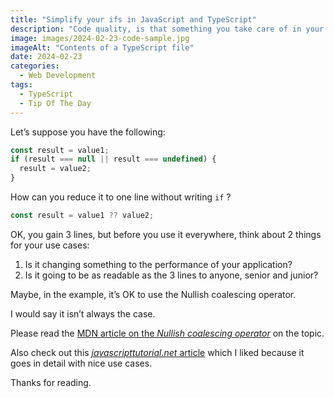 ```yaml
---
title: "Simplify your ifs in JavaScript and TypeScript"
description: "Code quality, is that something you take care of in your everyday tasks? I do. But sometimes, it is not simply just about saving keystrokes or a number of characters. Let’s dive into it"
image: images/2024-02-23-code-sample.jpg
imageAlt: "Contents of a TypeScript file"
date: 2024-02-23
categories:
  - Web Development
tags:
  - TypeScript
  - Tip Of The Day
---
```


Let’s suppose you have the following:

```jsx
const result = value1;
if (result === null || result === undefined) {
  result = value2;
}
```

How can you reduce it to one line without writing `if` ?

```jsx
const result = value1 ?? value2;
```

OK, you gain 3 lines, but before you use it everywhere, think about 2 things for your use cases:

1. Is it changing something to the performance of your application?
2. Is it going to be as readable as the 3 lines to anyone, senior and junior?

Maybe, in the example, it’s OK to use the Nullish coalescing operator.

I would say it isn’t always the case.

Please read the [MDN article on the _Nullish coalescing operator_](https://developer.mozilla.org/en-US/docs/Web/JavaScript/Reference/Operators/Nullish_coalescing) on the topic.

Also check out this [_javascripttutorial.net_ article](https://www.javascripttutorial.net/es-next/javascript-nullish-coalescing-operator/) which I liked because it goes in detail with nice use cases.

Thanks for reading.
